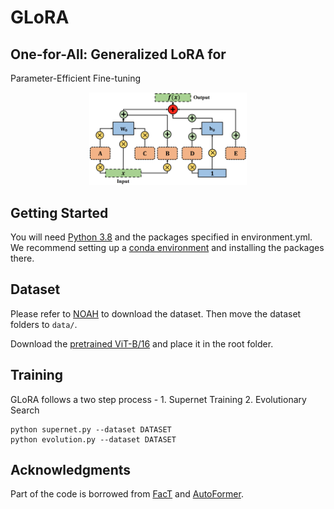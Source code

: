 # GLoRA

## One-for-All: Generalized LoRA for
Parameter-Efficient Fine-tuning

<div align=center>
<img width=50% src="method.png"/>
</div>

## Getting Started

You will need [Python 3.8](https://www.python.org/downloads) and the packages specified in environment.yml.
We recommend setting up a [conda environment](https://docs.conda.io/projects/conda/en/latest/_downloads/843d9e0198f2a193a3484886fa28163c/conda-cheatsheet.pdf)
and installing the packages there.

## Dataset

Please refer to [NOAH](https://github.com/ZhangYuanhan-AI/NOAH/#data-preparation) to download the dataset. Then move the dataset folders to `data/`.

Download the [pretrained ViT-B/16](https://storage.googleapis.com/vit_models/imagenet21k/ViT-B_16.npz) and place it in the root folder.

## Training
GLoRA follows a two step process - 1. Supernet Training 2. Evolutionary Search

```
python supernet.py --dataset DATASET
python evolution.py --dataset DATASET
```

<!-- ## Citation
Please cite our paper in your publications if it helps your research.

    @inproceedings{chavan2022vision,
      title={Vision Transformer Slimming: Multi-Dimension Searching in Continuous Optimization Space},
      author={Chavan, Arnav and Shen, Zhiqiang and Liu, Zhuang and Liu, Zechun and Cheng, Kwang-Ting and Xing, Eric},
      journal={Proceedings of the IEEE Conference on Computer Vision and Pattern Recognition (CVPR)},
      year={2022}
    } -->
    

## Acknowledgments
Part of the code is borrowed from [FacT](https://github.com/JieShibo/PETL-ViT/tree/main/FacT) and [AutoFormer](https://github.com/microsoft/Cream/tree/main/AutoFormer).


<!-- ## License

This project is licensed under the MIT License. -->
